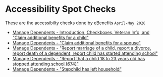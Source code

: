 # Accessibility Spot Checks
These are the accessibilty checks done by eBenefits
`April-May 2020`

- [Manage Dependents - Introduction, Checkboxes, Veteran Info, and "Claim additional benefits for a child"](https://github.com/department-of-veterans-affairs/va.gov-team/blob/master/teams/vsa/teams/ebenefits/features/view-update-dependents/508/intro-checkboxes-veteran-info-claim-child.md)
- [Manage Dependents - "Claim additional benefits for a spouse"](https://github.com/department-of-veterans-affairs/va.gov-team/blob/master/teams/vsa/teams/ebenefits/features/view-update-dependents/508/ADDSPOUSE.md)
- [Manage Dependents - "Report marriage of a child, report a divorce, report death of a dependent, report child has started attending school"](https://github.com/department-of-veterans-affairs/va.gov-team/blob/master/teams/vsa/teams/ebenefits/features/view-update-dependents/508/child-marriage-report-divorce-report-death-report-child-started-attending-school.md)
- [Manage Dependents - "Report that a child 18 to 23 years old has stopped attending school (674)"](https://github.com/department-of-veterans-affairs/va.gov-team/blob/master/teams/vsa/teams/ebenefits/features/view-update-dependents/508/child-stopped-attending-school.md)
- [Manage Dependents - "Stepchild has left household"](https://github.com/department-of-veterans-affairs/va.gov-team/blob/master/teams/vsa/teams/ebenefits/features/view-update-dependents/508/remove-stepchild.md)
